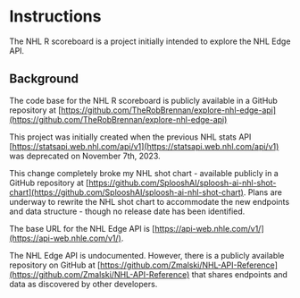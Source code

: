 # Instructions

The NHL R scoreboard is a project initially intended to explore the NHL Edge API.

## Background

The code base for the NHL R scoreboard is publicly available in a GitHub repository at [https://github.com/TheRobBrennan/explore-nhl-edge-api](https://github.com/TheRobBrennan/explore-nhl-edge-api)

This project was initially created when the previous NHL stats API [https://statsapi.web.nhl.com/api/v1](https://statsapi.web.nhl.com/api/v1) was deprecated on November 7th, 2023.

This change completely broke my NHL shot chart - available publicly in a GitHub repository at [https://github.com/SplooshAI/sploosh-ai-nhl-shot-chart](https://github.com/SplooshAI/sploosh-ai-nhl-shot-chart). Plans are underway to rewrite the NHL shot chart to accommodate the new endpoints and data structure - though no release date has been identified.

The base URL for the NHL Edge API is [https://api-web.nhle.com/v1/](https://api-web.nhle.com/v1/).

The NHL Edge API is undocumented. However, there is a publicly available repository on GitHub at [https://github.com/Zmalski/NHL-API-Reference](https://github.com/Zmalski/NHL-API-Reference) that shares endpoints and data as discovered by other developers.
